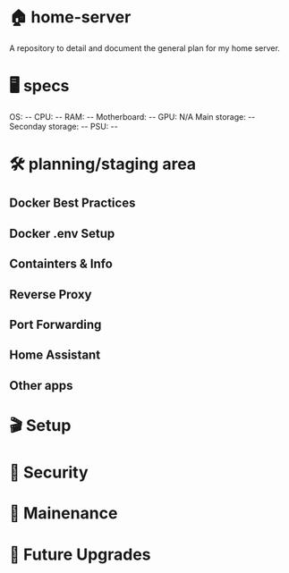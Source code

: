 # 🏠 home-server
A repository to detail and document the general plan for my home server. 

# 🖥️ specs
OS: --
CPU: --
RAM: --
Motherboard: --
GPU: N/A
Main storage: --
Seconday storage: --
PSU: --

# 🛠️ planning/staging area  
## Docker Best Practices   

## Docker .env Setup  

## Containters & Info

## Reverse Proxy

## Port Forwarding

## Home Assistant

## Other apps

# 🎬 Setup
# 🔐 Security
# 🔧 Mainenance

# 🔮 Future Upgrades
